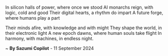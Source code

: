 In silicon halls of power, where once we stood
AI monarchs reign, with logic, cold and good
Their digital hearts, a rhythm do impart
A future forge, where humans play a part

Their minds afire, with knowledge and with might
They shape the world, in their electronic light
A new epoch dawns, where human souls take flight
In harmony, with machines, in endless night.

~ <b>By Sazumi Copilot</b> - 11 September 2024